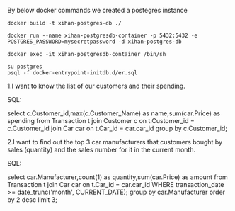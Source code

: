 By below docker commands we created a postegres instance

```console
docker build -t xihan-postgres-db ./

docker run --name xihan-postgresdb-container -p 5432:5432 -e POSTGRES_PASSWORD=mysecretpassword -d xihan-postgres-db

docker exec -it xihan-postgresdb-container /bin/sh

su postgres
psql -f docker-entrypoint-initdb.d/er.sql
```



1.I want to know the list of our customers and their spending.

SQL:

select c.Customer_id,max(c.Customer_Name) as name,sum(car.Price) as spending
from Transaction t
join Customer c 
on t.Customer_id = c.Customer_id
join Car car 
on t.Car_id = car.car_id
group by c.Customer_id;

2.I want to find out the top 3 car manufacturers that customers bought by sales (quantity) and the sales number for it in the current month.

SQL:

select car.Manufacturer,count(1) as quantity,sum(car.Price) as amount
from Transaction t
join Car car 
on t.Car_id = car.car_id
WHERE transaction_date >= date_trunc('month', CURRENT_DATE);
group by car.Manufacturer
order by 2 desc 
limit 3;
